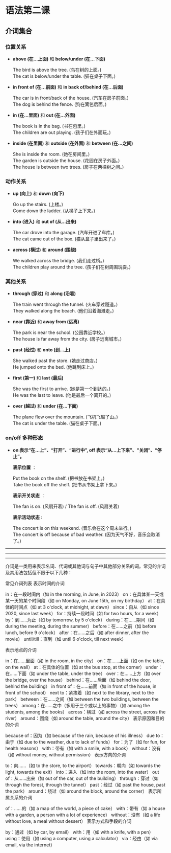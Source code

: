 # 语法第二课

## 介词集合

### 位置关系

- **above (在...上面)** 和 **below/under (在...下面)**

  The bird is above the tree. (鸟在树的上面。) <br/>
  The cat is below/under the table. (猫在桌子下面。) <br/>

- **in front of (在...前面)** 和 **in back of/behind (在...后面)**

  The car is in front/back of the house. (汽车在房子前面。) <br/>
  The dog is behind the fence. (狗在篱笆后面。) <br/>

- **in (在...里面)** 和 **out (在...外面)**

  The book is in the bag. (书在包里。) <br/>
  The children are out playing. (孩子们在外面玩。) <br/>

- **inside (在里面)** 和 **outside (在外面)** 和 **between (在...之间)**

  She is inside the room. (她在房间里。) <br/>
  The garden is outside the house. (花园在房子外面。) <br/>
  The house is between two trees. (房子在两棵树之间。) <br/>

### 动作关系

- **up (向上)** 和 **down (向下)**

  Go up the stairs. (上楼。) <br/>
  Come down the ladder. (从梯子上下来。) <br/>

- **into (进入)** 和 **out of (从...出来)**

  The car drove into the garage. (汽车开进了车库。) <br/>
  The cat came out of the box. (猫从盒子里出来了。) <br/>

- **across (横过)** 和 **around (围绕)**

  We walked across the bridge. (我们走过桥。) <br/>
  The children play around the tree. (孩子们在树周围玩耍。)

### 其他关系

- **through (穿过)** 和 **along (沿着)**

  The train went through the tunnel. (火车穿过隧道。) <br/>
  They walked along the beach. (他们沿着海滩走。) <br/>

- **near (靠近)** 和 **away from (远离)**

  The park is near the school. (公园靠近学校。) <br/>
  The house is far away from the city. (房子远离城市。) <br/>

- **past (经过)** 和 **onto (到...上)**

  She walked past the store. (她走过商店。) <br/>
  He jumped onto the bed. (他跳到床上。) <br/>

- **first (第一)** 和 **last (最后)**

  She was the first to arrive. (她是第一个到达的。) <br/>
  He was the last to leave. (他是最后一个离开的。) <br/>

- **over (越过)** 和 **under (在...下面)**

  The plane flew over the mountain. (飞机飞越了山。) <br/>
  The cat is under the table. (猫在桌子下面。) <br/>

### on/off 多种形态

- **on 表示“在...上”、“打开”、“进行中”, off 表示“从...上下来”、“关闭”、“停止”。**

  **表示位置** ：

  Put the book on the shelf. (把书放在书架上。) <br/>
  Take the book off the shelf. (把书从书架上拿下来。) <br/>

  **表示开关状态** ：

  The fan is on. (风扇开着) / The fan is off. (风扇关着) <br/>

  **表示活动状态** :

  The concert is on this weekend. (音乐会在这个周末举行。) <br/>
  The concert is off because of bad weather. (因为天气不好，音乐会取消了。)

---

---

---

介词是一类用来表示名词、代词或其他词与句子中其他部分关系的词。常见的介词及其用法包括但不限于以下几种：

常见介词列表
表示时间的介词

in：在一段时间内（如 in the morning, in June, in 2023）
on：在具体某一天或某一天的某个时间段（如 on Monday, on June 15th, on my birthday）
at：在具体的时间点（如 at 3 o'clock, at midnight, at dawn）
since：自从（如 since 2020, since last week）
for：持续一段时间（如 for two hours, for a week）
by：到……为止（如 by tomorrow, by 5 o'clock）
during：在……期间（如 during the meeting, during the summer）
before：在……之前（如 before lunch, before 9 o'clock）
after：在……之后（如 after dinner, after the movie）
until/till：直到（如 until 6 o'clock, till next week）

表示地点的介词

in：在……里面（如 in the room, in the city）
on：在……上面（如 on the table, on the wall）
at：在具体的位置（如 at the bus stop, at the corner）
under：在……下面（如 under the table, under the tree）
over：在……上方（如 over the bridge, over the house）
behind：在……后面（如 behind the door, behind the building）
in front of：在……前面（如 in front of the house, in front of the school）
next to：紧挨着（如 next to the library, next to the park）
between：在……之间（如 between the two buildings, between the trees）
among：在……之中（多用于三个或以上的事物）（如 among the students, among the books）
across：横过（如 across the street, across the river）
around：围绕（如 around the table, around the city）
表示原因和目的的介词

because of：因为（如 because of the rain, because of his illness）
due to：由于（如 due to the weather, due to lack of funds）
for：为了（如 for fun, for health reasons）
with：带有（如 with a smile, with a book）
without：没有（如 without money, without permission）
表示方向的介词

to：向……（如 to the store, to the airport）
towards：朝向（如 towards the light, towards the exit）
into：进入（如 into the room, into the water）
out of：从……出来（如 out of the car, out of the building）
through：穿过（如 through the forest, through the tunnel）
past：经过（如 past the house, past the park）
around：绕过（如 around the block, around the corner）
表示所属关系的介词

of：……的（如 a map of the world, a piece of cake）
with：带有（如 a house with a garden, a person with a lot of experience）
without：没有（如 a life without love, a meal without dessert）
表示方式和手段的介词

by：通过（如 by car, by email）
with：用（如 with a knife, with a pen）
using：使用（如 using a computer, using a calculator）
via：经由（如 via email, via the internet）
